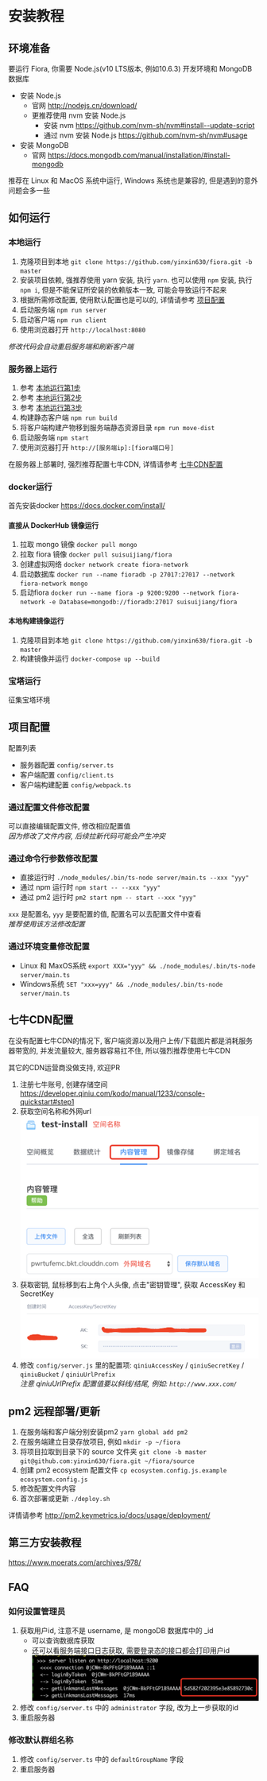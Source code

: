 # 安装教程

## 环境准备

要运行 Fiora, 你需要 Node.js(v10 LTS版本, 例如10.6.3) 开发环境和 MongoDB 数据库  
- 安装 Node.js
   - 官网 <http://nodejs.cn/download/>
   - 更推荐使用 nvm 安装 Node.js
      - 安装 nvm <https://github.com/nvm-sh/nvm#install--update-script>
      - 通过 nvm 安装 Node.js <https://github.com/nvm-sh/nvm#usage>
- 安装 MongoDB
   - 官网 <https://docs.mongodb.com/manual/installation/#install-mongodb>

推荐在 Linux 和 MacOS 系统中运行, Windows 系统也是兼容的, 但是遇到的意外问题会多一些


## 如何运行

### 本地运行

1. 克隆项目到本地 `git clone https://github.com/yinxin630/fiora.git -b master`
2. 安装项目依赖, 强推荐使用 yarn 安装, 执行 `yarn`. 也可以使用 `npm` 安装, 执行 `npm i`, 但是不能保证所安装的依赖版本一致, 可能会导致运行不起来
3. 根据所需修改配置, 使用默认配置也是可以的, 详情请参考 [项目配置](#项目配置)
4. 启动服务端 `npm run server`
5. 启动客户端 `npm run client`
6. 使用浏览器打开 `http://localhost:8080`

*修改代码会自动重启服务端和刷新客户端*

### 服务器上运行

1. 参考 [本地运行第1步](#本地运行)
2. 参考 [本地运行第2步](#本地运行)
3. 参考 [本地运行第3步](#本地运行)
4. 构建静态客户端 `npm run build`
5. 将客户端构建产物移到服务端静态资源目录 `npm run move-dist`
6. 启动服务端 `npm start`
7. 使用浏览器打开 `http://[服务端ip]:[fiora端口号]`

在服务器上部署时, 强烈推荐配置七牛CDN, 详情请参考 [七牛CDN配置](#七牛CDN配置)

### docker运行
首先安装docker <https://docs.docker.com/install/>

#### 直接从 DockerHub 镜像运行
1. 拉取 mongo 镜像 `docker pull mongo`
2. 拉取 fiora 镜像 `docker pull suisuijiang/fiora`
3. 创建虚拟网络 `docker network create fiora-network`
4. 启动数据库 `docker run --name fioradb -p 27017:27017 --network fiora-network mongo`
5. 启动fiora `docker run --name fiora -p 9200:9200 --network fiora-network -e Database=mongodb://fioradb:27017 suisuijiang/fiora`

#### 本地构建镜像运行
1. 克隆项目到本地 `git clone https://github.com/yinxin630/fiora.git -b master`
2. 构建镜像并运行 `docker-compose up --build`

### 宝塔运行
征集宝塔环境

## 项目配置

配置列表
- 服务器配置 `config/server.ts`
- 客户端配置 `config/client.ts`
- 客户端构建配置 `config/webpack.ts`

### 通过配置文件修改配置
可以直接编辑配置文件, 修改相应配置值   
*因为修改了文件内容, 后续拉新代码可能会产生冲突*

### 通过命令行参数修改配置
- 直接运行时 `./node_modules/.bin/ts-node server/main.ts --xxx "yyy"`
- 通过 npm 运行时 `npm start -- --xxx "yyy"`
- 通过 pm2 运行时 `pm2 start npm -- start --xxx "yyy"`

`xxx` 是配置名, `yyy` 是要配置的值, 配置名可以去配置文件中查看   
*推荐使用该方法修改配置*

### 通过环境变量修改配置
- Linux 和 MaxOS系统 `export XXX="yyy" && ./node_modules/.bin/ts-node server/main.ts`
- Windows系统 `SET "xxx=yyy" && ./node_modules/.bin/ts-node server/main.ts`


## 七牛CDN配置
在没有配置七牛CDN的情况下, 客户端资源以及用户上传/下载图片都是消耗服务器带宽的, 并发流量较大, 服务器容易扛不住, 所以强烈推荐使用七牛CDN

其它的CDN运营商没做支持, 欢迎PR

1. 注册七牛账号, 创建存储空间 <https://developer.qiniu.com/kodo/manual/1233/console-quickstart#step1>
2. 获取空间名称和外网url
   ![七牛bucket](./screenshots/qiniu-bucket.png)
3. 获取密钥, 鼠标移到右上角个人头像, 点击"密钥管理", 获取 AccessKey 和 SecretKey
   ![七牛key](./screenshots/qiniu-key.png)
4. 修改 `config/server.js` 里的配置项: `qiniuAccessKey` / `qiniuSecretKey` / `qiniuBucket` / `qiniuUrlPrefix`   
   *注意 qiniuUrlPrefix 配置值要以斜线/结尾, 例如: `http://www.xxx.com/`*


## pm2 远程部署/更新
1. 在服务端和客户端分别安装pm2 `yarn global add pm2`
2. 在服务端建立目录存放项目, 例如 `mkdir -p ~/fiora`
3. 将项目拉取到目录下的 source 文件夹 `git clone -b master git@github.com:yinxin630/fiora.git ~/fiora/source`
4. 创建 pm2 ecosystem 配置文件 `cp ecosystem.config.js.example ecosystem.config.js`
5. 修改配置文件内容
6. 首次部署或更新 `./deploy.sh`

详情请参考 <http://pm2.keymetrics.io/docs/usage/deployment/>

## 第三方安装教程

<https://www.moerats.com/archives/978/>

## FAQ

### 如何设置管理员
1. 获取用户id, 注意不是 username, 是 mongoDB 数据库中的 _id
   - 可以查询数据库获取
   - 还可以看服务端接口日志获取, 需要登录态的接口都会打印用户id
      ![用户id](./screenshots/user-id.png)
2. 修改 `config/server.ts` 中的 `administrator` 字段, 改为上一步获取的id
3. 重启服务器

### 修改默认群组名称
1. 修改 `config/server.ts` 中的 `defaultGroupName` 字段
2. 重启服务器